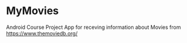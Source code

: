 # MyMovies
Android Course Project
App for receving information about Movies from https://www.themoviedb.org/

